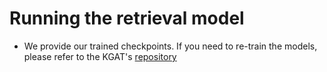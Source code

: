 # Running the retrieval model
- We provide our trained checkpoints. If you need to re-train the models, please refer to the KGAT's [repository](https://github.com/thunlp/KernelGAT)
